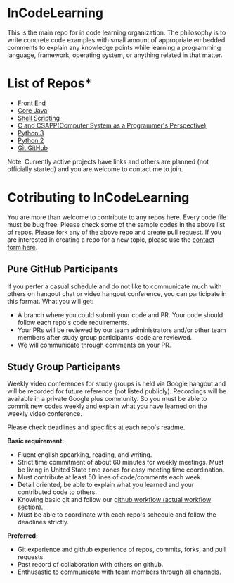 # InCodeLearning

This is the main repo for in code learning organization. The philosophy is to write concrete code examples with small amount of appropriate embedded comments to explain any knowledge points while learning a programming language, framework, operating system, or anything related in that matter.

# List of Repos*

- [Front End](https://github.com/InCodeLearning/InCodeLearning-Front_End)
- [Core Java](https://github.com/InCodeLearning/InCodeLearning-Java)
- [Shell Scripting](https://github.com/InCodeLearning/InCodeLearning-Shell_Scripting)
- [C and CSAPP(Computer System as a Programmer's Perspective)](https://github.com/InCodeLearning/InCodeLearning-CSAPP)
- [Python 3](https://github.com/InCodeLearning/InCodeLearning-Python3)
- [Python 2](https://github.com/InCodeLearning/InCodeLearning-Python2)
- [Git GitHub](https://github.com/InCodeLearning/InCodeLearning-Git_Github)

Note: Currently active projects have links and others are planned (not officially started) and you are welcome to contact me to join.

# Cotributing to InCodeLearning

You are more than welcome to contribute to any repos here. Every code file must be bug free. Please check some of the sample codes in the above list of repos. Please fork any of the above repo and create pull request. If you are interested in creating a repo for a new topic, please use the [contact form here](https://docs.google.com/forms/d/1aRvI2SLpP0_amCUc_pGSM-g2gBbuPt6XDPckP_zaugw/).

## Pure GitHub Participants

If you perfer a casual schedule and do not like to communicate much with others on hangout chat or video hangout conference, you can participate in this format. What you will get:

- A branch where you could submit your code and PR. Your code should follow each repo's code requirements.
- Your PRs will be reviewed by our team administrators and/or other team members after study group participants' code are reviewed.
- We will communicate through comments on your PR.

## Study Group Participants

Weekly video conferences for study groups is held via Google hangout and will be recorded for future reference (not listed publicly). Recordings will be available in a private Google plus community. So you must be able to commit new codes weekly and explain what you have learned on the weekly video conference.

Please check deadlines and specifics at each repo's readme.

**Basic requirement:**

- Fluent english spearking, reading, and writing.
- Strict time commitment of about 60 minutes for weekly meetings. Must be living in United State time zones for easy meeting time coordination.
- Must contribute at least 50 lines of code/comments each week.
- Detail oriented, be able to explain what you learned and your contributed code to others.
- Knowing basic git and follow our [github workflow (actual workflow section)](https://github.com/InCodeLearning/git-github/blob/master/github-workflow-homework.md).
- Must be able to coordinate with each repo's schedule and follow the deadlines strictly.

**Preferred:**

- Git experience and github experience of repos, commits, forks, and pull requests.
- Past record of collaboration with others on github.
- Enthusastic to communicate with team members through all channels.
